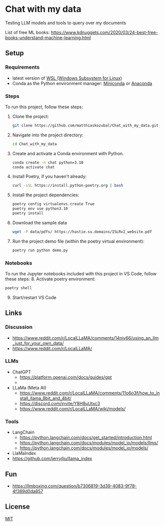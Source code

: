 # Chat with my data
Testing LLM models and tools to query over my documents

List of free ML books: https://www.kdnuggets.com/2020/03/24-best-free-books-understand-machine-learning.html


## Setup
### Requirements
- latest version of [WSL (Windows Subsystem for Linux)](https://docs.microsoft.com/en-us/windows/wsl/install-win10)
- Conda as the Python environment manager: [Miniconda](https://docs.conda.io/en/latest/miniconda.html) or [Anaconda](https://www.anaconda.com/products/distribution)

### Steps
To run this project, follow these steps:
1. Clone the project:
    ```bash
    git clone https://github.com/matthiaskozubal/Chat_with_my_data.git
    ```
2. Navigate into the project directory:
    ```bash
    cd Chat_with_my_data
    ```
3. Create and activate a Conda environment with Python. 
    ```bash
    conda create -n chat python=3.10
    conda activate chat
    ```
4. Install Poetry, if you haven't already:
    ```bash
    curl -sSL https://install.python-poetry.org | bash
    ```
5. Install the project dependencies:
    ```bash
    poetry config virtualenvs.create True
    poetry env use python3.10
    poetry install
    ```
6. Download the sample data
   ```bash
   wget -P data/pdfs/ https://hastie.su.domains/ISLRv2_website.pdf
   ```
7. Run the project demo file (within the poetry virtual environment):
    ```bash
    poetry run python demo.py
    ```
### Notebooks
To run the Jupyter notebooks included with this project in VS Code, follow these steps:
8. Activate poetry environment:
  ```bash
  poetry shell
  ```
9. Start/restart VS Code


## Links
### Discussion
- https://www.reddit.com/r/LocalLLaMA/comments/14niv66/using_an_llm_just_for_your_own_data/
- https://www.reddit.com/r/LocalLLaMA/

### LLMs
- ChatGPT
  - https://platform.openai.com/docs/guides/gpt
  - 
- LLaMa (Meta AI)
  - https://www.reddit.com/r/LocalLLaMA/comments/11o6o3f/how_to_install_llama_8bit_and_4bit/
  - https://discord.com/invite/Y8H8uUtxc3
  - https://www.reddit.com/r/LocalLLaMA/wiki/models/

### Tools
- LangChain
  - https://python.langchain.com/docs/get_started/introduction.html
  - https://python.langchain.com/docs/modules/model_io/models/llms/
  - https://python.langchain.com/docs/modules/model_io/models/
- LlaMaIndex
- https://github.com/jerryjliu/llama_index


## Fun
- https://llmboxing.com/question/b7306819-3d39-4083-9f78-4f389d0da857


## License
[MIT](https://choosealicense.com/licenses/mit/)


<!-- ## Problems
### Python version when using conda
1. Check available Python version:
  ```bash
  pyenv versions
  ```
2. Use the compatible Python version
  ```bash
  poetry env use 3.10
  ``` -->